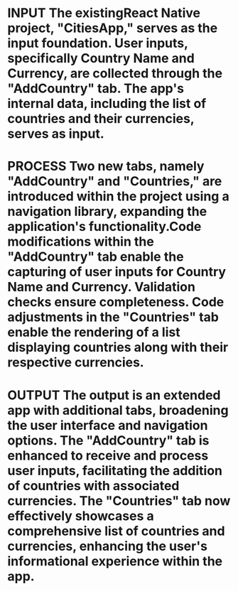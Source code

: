 # INPUT The existingReact Native project, "CitiesApp," serves as the input foundation. User inputs, specifically Country Name and Currency, are collected through the "AddCountry" tab. The app's internal data, including the list of countries and their currencies, serves as input. 

# PROCESS Two new tabs, namely "AddCountry" and "Countries," are introduced within the project using a navigation library, expanding the application's functionality.Code modifications within the "AddCountry" tab enable the capturing of user inputs for Country Name and Currency. Validation checks ensure completeness. Code adjustments in the "Countries" tab enable the rendering of a list displaying countries along with their respective currencies.

# OUTPUT The output is an extended app with additional tabs, broadening the user interface and navigation options. The "AddCountry" tab is enhanced to receive and process user inputs, facilitating the addition of countries with associated currencies. The "Countries" tab now effectively showcases a comprehensive list of countries and currencies, enhancing the user's informational experience within the app.
